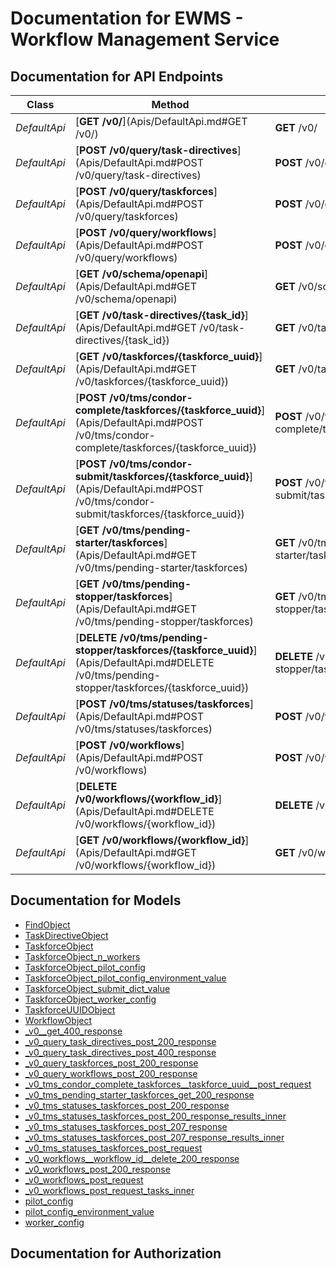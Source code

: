 # Documentation for EWMS - Workflow Management Service

<a name="documentation-for-api-endpoints"></a>
## Documentation for API Endpoints


| Class | Method | HTTP request | Description |
|------------ | ------------- | ------------- | -------------|
| *DefaultApi* | [**GET /v0/**](Apis/DefaultApi.md#GET /v0/) | **GET** /v0/ |  |
*DefaultApi* | [**POST /v0/query/task-directives**](Apis/DefaultApi.md#POST /v0/query/task-directives) | **POST** /v0/query/task-directives |  |
*DefaultApi* | [**POST /v0/query/taskforces**](Apis/DefaultApi.md#POST /v0/query/taskforces) | **POST** /v0/query/taskforces |  |
*DefaultApi* | [**POST /v0/query/workflows**](Apis/DefaultApi.md#POST /v0/query/workflows) | **POST** /v0/query/workflows |  |
*DefaultApi* | [**GET /v0/schema/openapi**](Apis/DefaultApi.md#GET /v0/schema/openapi) | **GET** /v0/schema/openapi |  |
*DefaultApi* | [**GET /v0/task-directives/{task_id}**](Apis/DefaultApi.md#GET /v0/task-directives/{task_id}) | **GET** /v0/task-directives/{task_id} |  |
*DefaultApi* | [**GET /v0/taskforces/{taskforce_uuid}**](Apis/DefaultApi.md#GET /v0/taskforces/{taskforce_uuid}) | **GET** /v0/taskforces/{taskforce_uuid} |  |
*DefaultApi* | [**POST /v0/tms/condor-complete/taskforces/{taskforce_uuid}**](Apis/DefaultApi.md#POST /v0/tms/condor-complete/taskforces/{taskforce_uuid}) | **POST** /v0/tms/condor-complete/taskforces/{taskforce_uuid} |  |
*DefaultApi* | [**POST /v0/tms/condor-submit/taskforces/{taskforce_uuid}**](Apis/DefaultApi.md#POST /v0/tms/condor-submit/taskforces/{taskforce_uuid}) | **POST** /v0/tms/condor-submit/taskforces/{taskforce_uuid} |  |
*DefaultApi* | [**GET /v0/tms/pending-starter/taskforces**](Apis/DefaultApi.md#GET /v0/tms/pending-starter/taskforces) | **GET** /v0/tms/pending-starter/taskforces |  |
*DefaultApi* | [**GET /v0/tms/pending-stopper/taskforces**](Apis/DefaultApi.md#GET /v0/tms/pending-stopper/taskforces) | **GET** /v0/tms/pending-stopper/taskforces |  |
*DefaultApi* | [**DELETE /v0/tms/pending-stopper/taskforces/{taskforce_uuid}**](Apis/DefaultApi.md#DELETE /v0/tms/pending-stopper/taskforces/{taskforce_uuid}) | **DELETE** /v0/tms/pending-stopper/taskforces/{taskforce_uuid} |  |
*DefaultApi* | [**POST /v0/tms/statuses/taskforces**](Apis/DefaultApi.md#POST /v0/tms/statuses/taskforces) | **POST** /v0/tms/statuses/taskforces |  |
*DefaultApi* | [**POST /v0/workflows**](Apis/DefaultApi.md#POST /v0/workflows) | **POST** /v0/workflows |  |
*DefaultApi* | [**DELETE /v0/workflows/{workflow_id}**](Apis/DefaultApi.md#DELETE /v0/workflows/{workflow_id}) | **DELETE** /v0/workflows/{workflow_id} |  |
*DefaultApi* | [**GET /v0/workflows/{workflow_id}**](Apis/DefaultApi.md#GET /v0/workflows/{workflow_id}) | **GET** /v0/workflows/{workflow_id} |  |


<a name="documentation-for-models"></a>
## Documentation for Models

 - [FindObject](./Models/FindObject.md)
 - [TaskDirectiveObject](./Models/TaskDirectiveObject.md)
 - [TaskforceObject](./Models/TaskforceObject.md)
 - [TaskforceObject_n_workers](./Models/TaskforceObject_n_workers.md)
 - [TaskforceObject_pilot_config](./Models/TaskforceObject_pilot_config.md)
 - [TaskforceObject_pilot_config_environment_value](./Models/TaskforceObject_pilot_config_environment_value.md)
 - [TaskforceObject_submit_dict_value](./Models/TaskforceObject_submit_dict_value.md)
 - [TaskforceObject_worker_config](./Models/TaskforceObject_worker_config.md)
 - [TaskforceUUIDObject](./Models/TaskforceUUIDObject.md)
 - [WorkflowObject](./Models/WorkflowObject.md)
 - [_v0__get_400_response](./Models/_v0__get_400_response.md)
 - [_v0_query_task_directives_post_200_response](./Models/_v0_query_task_directives_post_200_response.md)
 - [_v0_query_task_directives_post_400_response](./Models/_v0_query_task_directives_post_400_response.md)
 - [_v0_query_taskforces_post_200_response](./Models/_v0_query_taskforces_post_200_response.md)
 - [_v0_query_workflows_post_200_response](./Models/_v0_query_workflows_post_200_response.md)
 - [_v0_tms_condor_complete_taskforces__taskforce_uuid__post_request](./Models/_v0_tms_condor_complete_taskforces__taskforce_uuid__post_request.md)
 - [_v0_tms_pending_starter_taskforces_get_200_response](./Models/_v0_tms_pending_starter_taskforces_get_200_response.md)
 - [_v0_tms_statuses_taskforces_post_200_response](./Models/_v0_tms_statuses_taskforces_post_200_response.md)
 - [_v0_tms_statuses_taskforces_post_200_response_results_inner](./Models/_v0_tms_statuses_taskforces_post_200_response_results_inner.md)
 - [_v0_tms_statuses_taskforces_post_207_response](./Models/_v0_tms_statuses_taskforces_post_207_response.md)
 - [_v0_tms_statuses_taskforces_post_207_response_results_inner](./Models/_v0_tms_statuses_taskforces_post_207_response_results_inner.md)
 - [_v0_tms_statuses_taskforces_post_request](./Models/_v0_tms_statuses_taskforces_post_request.md)
 - [_v0_workflows__workflow_id__delete_200_response](./Models/_v0_workflows__workflow_id__delete_200_response.md)
 - [_v0_workflows_post_200_response](./Models/_v0_workflows_post_200_response.md)
 - [_v0_workflows_post_request](./Models/_v0_workflows_post_request.md)
 - [_v0_workflows_post_request_tasks_inner](./Models/_v0_workflows_post_request_tasks_inner.md)
 - [pilot_config](./Models/pilot_config.md)
 - [pilot_config_environment_value](./Models/pilot_config_environment_value.md)
 - [worker_config](./Models/worker_config.md)


<a name="documentation-for-authorization"></a>
## Documentation for Authorization

